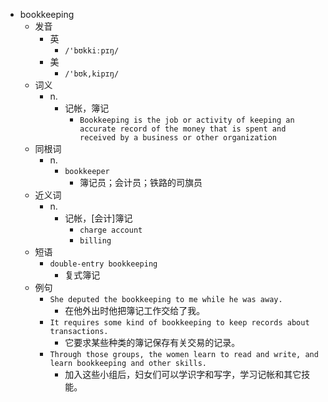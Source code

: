 - bookkeeping
  - 发音
    - 英
      - `/'bʊkkiːpɪŋ/`
    - 美
      - `/'bʊk,kipɪŋ/`
  - 词义
    - n.
      - 记帐，簿记
        - `Bookkeeping is the job or activity of keeping an accurate record of the money that is spent and received by a business or other organization`
  - 同根词
    - n.
      - `bookkeeper`
        - 簿记员；会计员；铁路的司旗员
  - 近义词
    - n.
      - 记帐，[会计]簿记
        - `charge account`
        - `billing`
  - 短语
    - `double-entry bookkeeping`
      - 复式簿记 
  - 例句
    - `She deputed the bookkeeping to me while he was away.`
      - 在他外出时他把簿记工作交给了我。
    - `It requires some kind of bookkeeping to keep records about transactions.`
      - 它要求某些种类的簿记保存有关交易的记录。
    - `Through those groups, the women learn to read and write, and learn bookkeeping and other skills.`
      - 加入这些小组后，妇女们可以学识字和写字，学习记帐和其它技能。

